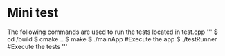 # Mini test

The following commands are used to run the tests located in test.cpp
'''
$ cd /build
$ cmake ..
$ make
$ ./mainApp #Execute the app
$ ./testRunner #Execute the tests
'''
